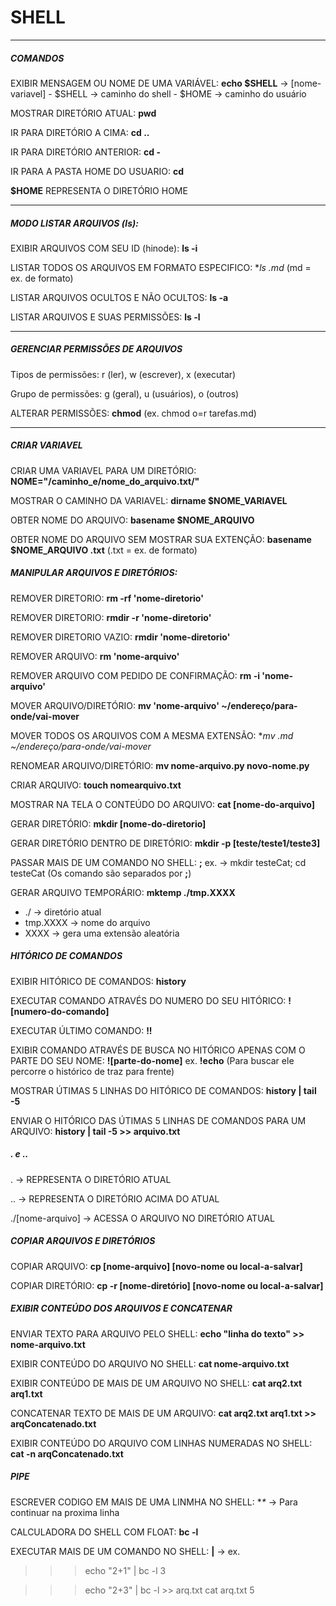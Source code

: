 # SHELL
___

##### COMANDOS

EXIBIR MENSAGEM OU NOME DE UMA VARIÁVEL: **echo $SHELL** -> [nome-variavel]
    - $SHELL -> caminho do shell
    - $HOME -> caminho do usuário

MOSTRAR DIRETÓRIO ATUAL: **pwd**

IR PARA DIRETÓRIO A CIMA: **cd ..**

IR PARA DIRETÓRIO ANTERIOR: **cd -**

IR PARA A PASTA HOME DO USUARIO: **cd**

**$HOME** REPRESENTA O DIRETÓRIO HOME
___

##### MODO LISTAR ARQUIVOS (ls):

EXIBIR ARQUIVOS COM SEU ID (hinode):
**ls -i**

LISTAR TODOS OS ARQUIVOS EM FORMATO
ESPECIFICO: **ls *.md** (md = ex. de formato)

LISTAR ARQUIVOS OCULTOS E NÃO OCULTOS:
**ls -a**

LISTAR ARQUIVOS E SUAS PERMISSÕES:
**ls -l**
___

##### GERENCIAR PERMISSÕES DE ARQUIVOS

Tipos de permissões: r (ler), w (escrever),
x (executar)

Grupo de permissões: g (geral), u (usuários),
o (outros)

ALTERAR PERMISSÕES: **chmod**
(ex. chmod o=r tarefas.md)
___

##### CRIAR VARIAVEL

CRIAR UMA VARIAVEL PARA UM DIRETÓRIO:
**NOME="/caminho_e/nome_do_arquivo.txt/"**

MOSTRAR O CAMINHO DA VARIAVEL:
**dirname $NOME_VARIAVEL**

OBTER NOME DO ARQUIVO:
**basename $NOME_ARQUIVO**

OBTER NOME DO ARQUIVO SEM MOSTRAR
SUA EXTENÇÃO:
**basename $NOME_ARQUIVO .txt**
(.txt = ex. de formato)

##### MANIPULAR ARQUIVOS E DIRETÓRIOS:

REMOVER DIRETORIO: **rm -rf 'nome-diretorio'**

REMOVER DIRETORIO: **rmdir -r 'nome-diretorio'**

REMOVER DIRETORIO VAZIO: **rmdir 'nome-diretorio'**

REMOVER ARQUIVO: **rm 'nome-arquivo'**

REMOVER ARQUIVO COM PEDIDO DE CONFIRMAÇÃO: **rm -i 'nome-arquivo'**

MOVER ARQUIVO/DIRETÓRIO: **mv 'nome-arquivo' ~/endereço/para-onde/vai-mover**

MOVER TODOS OS ARQUIVOS COM A MESMA EXTENSÃO: **mv *.md ~/endereço/para-onde/vai-mover**

RENOMEAR ARQUIVO/DIRETÓRIO: **mv nome-arquivo.py novo-nome.py**

CRIAR ARQUIVO: **touch nomearquivo.txt**

MOSTRAR NA TELA O CONTEÚDO DO ARQUIVO: **cat [nome-do-arquivo]**

GERAR DIRETÓRIO: **mkdir [nome-do-diretorio]**

GERAR DIRETÓRIO DENTRO DE DIRETÓRIO: **mkdir -p [teste/teste1/teste3]**

PASSAR MAIS DE UM COMANDO NO SHELL: **;** ex. -> mkdir testeCat; cd testeCat
(Os comando são separados por **;**)

GERAR ARQUIVO TEMPORÁRIO: **mktemp ./tmp.XXXX**
* ./ -> diretório atual
* tmp.XXXX -> nome do arquivo
* XXXX -> gera uma extensão aleatória

##### HITÓRICO DE COMANDOS

EXIBIR HITÓRICO DE COMANDOS: **history**

EXECUTAR COMANDO ATRAVÉS DO NUMERO DO SEU HITÓRICO: **![numero-do-comando]**

EXECUTAR ÚLTIMO COMANDO: **!!**

EXIBIR COMANDO ATRAVÉS DE BUSCA NO HITÓRICO APENAS COM O PARTE DO SEU NOME:
**![parte-do-nome]** ex. **!echo**
(Para buscar ele percorre o histórico de traz para frente)

MOSTRAR ÚTIMAS 5 LINHAS DO HITÓRICO DE COMANDOS: **history | tail -5**

ENVIAR O HITÓRICO DAS ÚTIMAS 5 LINHAS DE COMANDOS PARA UM ARQUIVO:
**history | tail -5 >> arquivo.txt**

##### . e ..

. -> REPRESENTA O DIRETÓRIO ATUAL

.. -> REPRESENTA O DIRETÓRIO ACIMA DO ATUAL

./[nome-arquivo] -> ACESSA O ARQUIVO NO DIRETÓRIO ATUAL

##### COPIAR ARQUIVOS E DIRETÓRIOS

COPIAR ARQUIVO: **cp [nome-arquivo] [novo-nome ou local-a-salvar]**

COPIAR DIRETÓRIO: **cp -r [nome-diretório] [novo-nome ou local-a-salvar]**

##### EXIBIR CONTEÚDO DOS ARQUIVOS E CONCATENAR

ENVIAR TEXTO PARA ARQUIVO PELO SHELL: **echo "linha do texto" >> nome-arquivo.txt**

EXIBIR CONTEÚDO DO ARQUIVO NO SHELL: **cat nome-arquivo.txt**

EXIBIR CONTEÚDO DE MAIS DE UM ARQUIVO NO SHELL: **cat arq2.txt arq1.txt**

CONCATENAR TEXTO DE MAIS DE UM ARQUIVO: **cat arq2.txt arq1.txt >> arqConcatenado.txt**

EXIBIR CONTEÚDO DO ARQUIVO COM LINHAS NUMERADAS NO SHELL: **cat -n arqConcatenado.txt**

##### PIPE

ESCREVER CODIGO EM MAIS DE UMA LINMHA NO SHELL: **\** -> Para continuar na proxima linha

CALCULADORA DO SHELL COM FLOAT: **bc -l**

EXECUTAR MAIS DE UM COMANDO NO SHELL: **|** -> ex.
>>> echo "2+1" | bc -l
>>> 3

>>> echo "2+3" | bc -l >> arq.txt
>>> cat arq.txt
>>> 5

